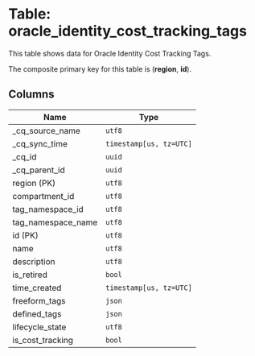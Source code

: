 # Table: oracle_identity_cost_tracking_tags

This table shows data for Oracle Identity Cost Tracking Tags.

The composite primary key for this table is (**region**, **id**).

## Columns

| Name          | Type          |
| ------------- | ------------- |
|_cq_source_name|`utf8`|
|_cq_sync_time|`timestamp[us, tz=UTC]`|
|_cq_id|`uuid`|
|_cq_parent_id|`uuid`|
|region (PK)|`utf8`|
|compartment_id|`utf8`|
|tag_namespace_id|`utf8`|
|tag_namespace_name|`utf8`|
|id (PK)|`utf8`|
|name|`utf8`|
|description|`utf8`|
|is_retired|`bool`|
|time_created|`timestamp[us, tz=UTC]`|
|freeform_tags|`json`|
|defined_tags|`json`|
|lifecycle_state|`utf8`|
|is_cost_tracking|`bool`|